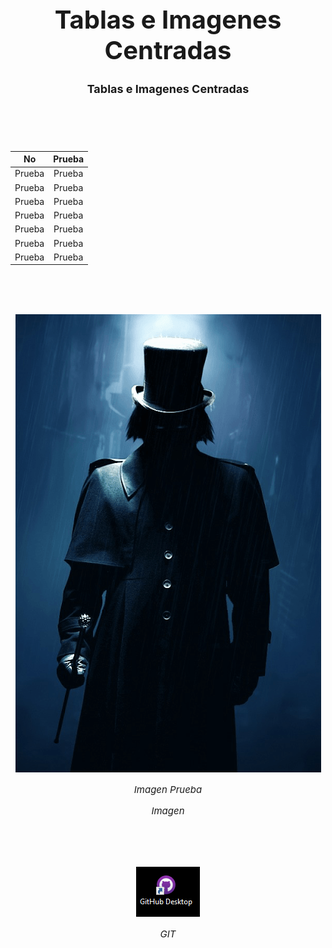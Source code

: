 <h1 align="center" style="font-size: 40px; font-weight: bold;"> Tablas e Imagenes Centradas </h1>


<h4 align="center" style="font-size: 18px; font-weight: bold;"> Tablas e Imagenes Centradas </h4>


<br><br><br>

<div align="center">

| No  |  Prueba  |
| :-: | :-:| 
| Prueba | Prueba |
| Prueba | Prueba |
| Prueba | Prueba |
| Prueba | Prueba |
| Prueba | Prueba |
| Prueba | Prueba |
| Prueba | Prueba |

</div>


<br><br><br>

<div align="center">

![Imagen Prueba](./Images/ImageEj.png)

</div>

<p align="center" style="font-size: 15px; font-style: italic; ">Imagen Prueba</p>

<p align="center" style="font-size: 15px; font-style: italic;">Imagen</p>

<br>
<br>
<br>


<div align="center">

![Imagen 1.1. Barra de Navegación luego de haber iniciado sesión.](./Images/EjGit.png)

</div>

<p align="center" style="font-size: 15px; font-style: italic;">GIT</p>
